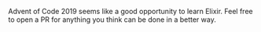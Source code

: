 Advent of Code 2019 seems like a good opportunity to learn Elixir.
Feel free to open a PR for anything you think can be done in a better way.
